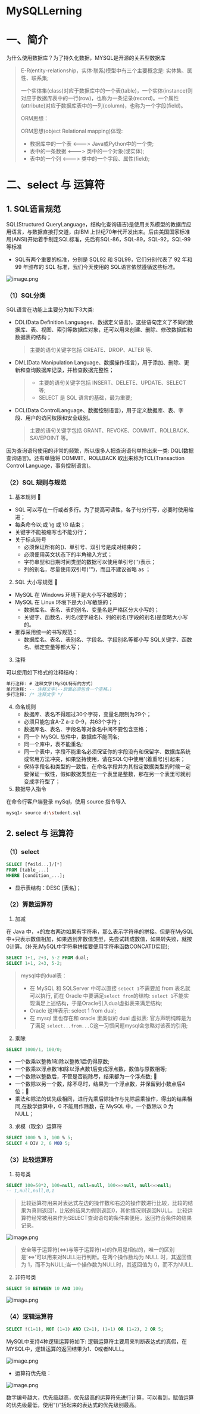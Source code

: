 # MySQLLerning

# 一、简介

为什么使用数据库？为了持久化数据，MYSQL是开源的关系型数据库

> E-R(entity-relationship，实体·联系)模型中有三个主要概念是: 实体集、属性、联系集;
>
> 一个实体集(class)对应于数据库中的一个表(table)，一个实体(instance)则对应于数据库表中的一行(row)，也称为一条记录(record)。一个属性(attribute)对应于数据库表中的一列(column)，也称为一个字段(field)。
>
> ORM思想：
>
> ORM思想(object Relational mapping)体现:
>
> - 教据库中的一个表 <---> Java或Python中的一个类;
> - 表中的一条数据 <---> 类中的一个对象(或实体);
> - 表中的一个列 <---> 类中的一个字段、属性(field);

# 二、select 与 运算符

## 1. SQL语言规范

SQL(Structured QueryLanguage，结构化查询语吉)是使用关系模型的教据库应用语言，与数据直接打交道，由IBM 上世纪70年代开发出来。后由美国国家标准局(ANSI)开始着手制定SQL标准，先后有SQL-86，SQL-89，SQL-92，SQL-99等标准

- SQL有两个重要的标准，分别是 SQL92 和 SQL99，它们分别代表了 92 年和 99 年颁布的 SQL 标准，我们今天使用的 SQL语言依然遵循这些标准。

![image.png](assets/image1.png)

### （1）SQL分类

SQL语言在功能上主要分为如下3大类:

- DDL(Data Definition Languages、数据定义语言)，这些语句定义了不同的数据库、表、视图、索引等数据库对象，还可以用来创建、删除、修改数据库和数据表的结构；

  > 主要的语句关键字包括 CREATE、DROP、ALTER 等.
  >
- DML(Data Manipulation Language、数据操作语言)，用于添加、删除、更新和查询数据库记录，并检查数据完整性；

  > - 主要的语句关键字包括 INSERT、DELETE、UPDATE、SELECT 等;
  > - SELECT 是 SQL 语言的基础，最为重要;
  >
- DCL(Data ControlLanguage、数据控制语言)，用于定义数据库、表、字段、用户的访问权限和安全级别。

  > 主要的语句关键字包括 GRANT、REVOKE、COMMIT、ROLLBACK、SAVEPOINT 等。
  >

因为查询语句使用的非常的频繁，所以很多人把查询语句单拎出来一类: DQL(数据查询语言)。还有单独将 COMMIT、ROLLBACK 取出来称为TCL(Transaction Control Language，事务控制语言)。

### （2）SQL 规则与规范

1. 基本规则 👀️

- SQL 可以写在一行或者多行。为了提高可读性，各子句分行写，必要时使用缩进；
- 每条命令以;或 \g 或 \G 结束；
- 关键字不能被缩写也不能分行；
- 关于标点符号
  - 必须保证所有的()、单引号、双引号是成对结束的；
  - 必须便用英文状态下的半角输入方式；
  - 字符串型和日期时间类型的数据可以使用单引号('')表示；
  - 列的别名，尽量使用双引号("")，而且不建议省略 as ；

2. SQL 大小写规范 👀️

- MySQL 在 Windows 环境下是大小写不敏感的；
- MySQL 在 Linux 环境下是大小写敏感的；
  - 数据库名、表名、表的别名、变量名是严格区分大小写的；
  - 关键字、函数名、列名(或字段名)、列的别名(字段的别名)是忽略大小写的。
- 推荐采用统一的书写规范：
  - 数据库名、表名、表别名、字段名、字段别名等都小写 SQL关键字、函数名、绑定变量等都大写；

3. 注释

可以使用如下格式的注释结构：

```sql
单行注释: # 注释文字(MySQL特有的方式)
单行注释: -- 注释文字(--后面必须包含一个空格。)
多行注释: /* 注释文字 */
```

4. 命名规则
   - 数据库、表名不得超过30个字符，变量名限制为29个；
   - 必须只能包含A-Z a-z 0-9，共63个字符；
   - 数据库名、表名、字段名等对象名中间不要包含空格；
   - 同一个 MySQL 软件中，数据库不能同名;
   - 同一个库中，表不能重名;
   - 同一个表中，字段不能重名必须保证你的字段没有和保留字、数据库系统或常用方法冲突，如果坚持使用，请在SQL句中使用'(着重号)引起来；
   - 保持字段名和类型的一致性，在命名字段并为其指定数据类型的时候一定要保证一致性，假如数据类型在一个表里是整数，那在另一个表里可就别变成字符型了；
5. 数据导入指令

在命令行客户端登录 mySql，使用 source 指令导入

```bash
mysq1> source d:\student.sql
```

## 2. select 与 运算符

### （1）select

```sql
SELECT [feild...]/[*] 
FROM [table_...] 
WHERE [condition_...];
```

- 显示表结构：DESC [表名]；

### （2）算数运算符

1. 加减

在 Java 中，+的左右两边如果有字符串，那么表示字符串的拼接。但是在MySQL中+只表示数值相加，如果遇到非数值类型，先尝试转成数值，如果转失败，就按0计算。(补充:My5QL中字符串拼接要便用字符串函数CONCAT()实现);

```sql
SELECT 1+1, 2+3, 5-2 FROM dual;
SELECT 1+1, 2+3, 5-2;
```

> mysql中的dual表：
>
> - 在 MySQL 和 SQLServer 中可以直接 `se1ect 1`不需要加 from 表名就可以执行, 而在 Oracle 中要满足`select from`的结构: `select 1`不能实现满足上述结构，于是Oracle引入dual虚拟表来满足结构;
> - Oracle 这样表示: select 1 from dual;
> - 在 mysql 里也存在和 oracle 里类似的 dual 虚拟表: 官方声明纯粹是为了满足 `select...from...`C这一习惯问题mysql会忽略对该表的引用;

2. 乘除

```sql
SELECT 1000/1, 100/0;
```

- 一个数乘以整教1和除以整教1后仍得原数;
- 一个数乘以浮点数1和除以浮点数1后变成浮点数，数值与原数相等;
- 一个数除以整数后，不管是否能除尽，结果都为一个浮点数; 👀️
- 一个数除以另一个数，除不尽时，结果为一个浮点数，并保留到小数点后4位；👀️
- 乘法和除法的优先级相同，进行先乘后除操作与先除后乘操作，得出的结果相同,在数学运算中，0 不能用作除数，在 MySQL 中，一个数除以 0 为 NULL；

3. 求模（取余）运算符

```sql
SELECT 1000 % 3, 100 % 5;
SELECT 4 DIV 2, 6 MOD 5;
```

### （3）比较运算符

1. 符号类

```sql
SELECT 100=50*2, 100=null, null=null, 100<=>null, null<=>null;
-- 1,null,null,0,1
```

> 比较运算符用来对表达式左边的操作数和右边的操作数进行比较，比较的结果为真则返回1，比较的结果为假则返回0，其他情况则返回NULL。
> 比较运算符经常被用来作为SELECT查询语句的条件来便用，返回符合条件的结果记录。

![image.png](assets/image2.png)

> 安全等于运算符(<=>)与等于运算符(=)的作用是相似的，唯一的区别是'<=>'可以用来对NULL进行判断。在两个操作数均为 NULL 时，其返回值为 1，而不为NULL;当一个操作数为NULL时，其返回值为 0，而不为NULL.

2. 非符号类

```sql
SELECT 50 BETWEEN 10 AND 100;
```

![image.png](assets/image3.png)

### （4）逻辑运算符

```sql
SELECT !(1=1), NOT (1=1) AND (2=1), (1=1) OR (1=2), 2 OR 5;
```

MySQL中支持4种逻辑运算符如下: 逻辑运算符主要用来判断表达式的真假，在MYSQL中，逻辑运算的返回结果为1、0或者NULL。

![image.png](assets/image4.png)

- 运算符优先级：

![image.png](assets/image5.png)

数字编号越大，优先级越高，优先级高的运算符先进行计算，可以看到，赋值运算的优先级最低，使用“()“括起来的表达式的优先级别最高。
